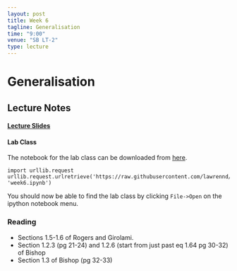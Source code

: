 ```yaml
---
layout: post
title: Week 6
tagline: Generalisation
time: "9:00"
venue: "SB LT-2"
type: lecture
---
```


Generalisation
==============

Lecture Notes
-------------

#### [Lecture Slides](./assets/w6_generalisation.pdf)

#### Lab Class

The notebook for the lab class can be downloaded from
[here](http://nbviewer.ipython.org/github/lawrennd/mlai2015/blob/master/week6.ipynb).

    import urllib.request
    urllib.request.urlretrieve('https://raw.githubusercontent.com/lawrennd/mlai2015/master/week6.ipynb', 'week6.ipynb')

You should now be able to find the lab class by clicking `File->Open` on
the ipython notebook menu.

### Reading

-   Sections 1.5-1.6 of Rogers and Girolami.
-   Section 1.2.3 (pg 21-24) and 1.2.6 (start from just past eq 1.64 pg
    30-32) of Bishop
-   Section 1.3 of Bishop (pg 32-33)

